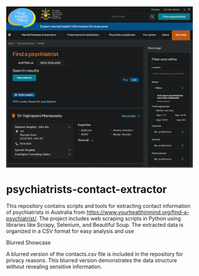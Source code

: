 ![Website](images/website.png)

# psychiatrists-contact-extractor
This repository contains scripts and tools for extracting contact information of psychiatrists in Australia from https://www.yourhealthinmind.org/find-a-psychiatrist/. The project includes web scraping scripts in Python using libraries like Scrapy, Selenium, and Beautiful Soup. The extracted data is organized in a CSV format for easy analysis and use

Blurred Showcase

A blurred version of the contacts.csv file is included in the repository for privacy reasons. This blurred version demonstrates the data structure without revealing sensitive information.

